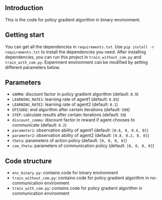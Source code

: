 ## Introduction

This is the code for policy gradient algorithm in binary environment.

## Getting start

You can get all the dependencies in `requirements.txt`. Use `pip install -r requirements.txt` to install the dependencies you need.
After installing dependencies, you can run this project in `train_without_com.py` and `train_with_com.py`. Experiment environment can be modified by setting different parameters below.

## Parameters

- `GAMMA`: discount factor in policy gradient algorithm (default: `0.9`)
- `LEARNING_RATE1`: learning rate of agent1 (default: `0.05`)
- `LEARNING_RATE2`: learning rate of agent2 (default: `0.1`)
- `EPISODE`: end algorithm after certain iterations (default: `500`)
- `STEP`: calculate results after certain iterations (default: `50`)
- `discount_commu`: discount factor in reward if agent chooses to communicate (default: `0.2`)
- `parameter1`: observation ability of agent1 (default: `[0.6, 0, 0.4, 0]`)
- `parameter2`: observation ability of agent2 (default: `[0.8, 0.2, 0, 0]`)
- `theta`: parameters of action policy (default: `[0, 0, 0, 0]`)
- `com_theta`: parameters of communication policy (default: `[0, 0, 0, 0]`)

## Code structure

- `env_binary.py`: contains code for binary environment
- `train_without_com.py`: contains code for policy gradient algorithm in no-communication environment
- `train_with_com.py`: contains code for policy gradient algorithm in communication environment
